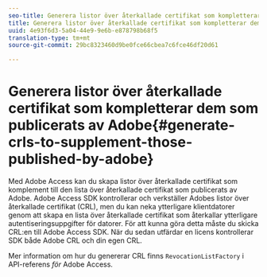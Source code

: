 ```yaml
---
seo-title: Generera listor över återkallade certifikat som kompletterar dem som publicerats av Adobe
title: Generera listor över återkallade certifikat som kompletterar dem som publicerats av Adobe
uuid: 4e93f6d3-5a04-44e9-9e6b-e878798b68f5
translation-type: tm+mt
source-git-commit: 29bc8323460d9be0fce66cbea7c6fce46df20d61

---
```



# Generera listor över återkallade certifikat som kompletterar dem som publicerats av Adobe{#generate-crls-to-supplement-those-published-by-adobe}

Med Adobe Access kan du skapa listor över återkallade certifikat som komplement till den lista över återkallade certifikat som publicerats av Adobe. Adobe Access SDK kontrollerar och verkställer Adobes listor över återkallade certifikat (CRL), men du kan neka ytterligare klientdatorer genom att skapa en lista över återkallade certifikat som återkallar ytterligare autentiseringsuppgifter för datorer. För att kunna göra detta måste du skicka CRL:en till Adobe Access SDK. När du sedan utfärdar en licens kontrollerar SDK både Adobe CRL och din egen CRL.

Mer information om hur du genererar CRL finns `RevocationListFactory` i API-referens *för* Adobe Access.
